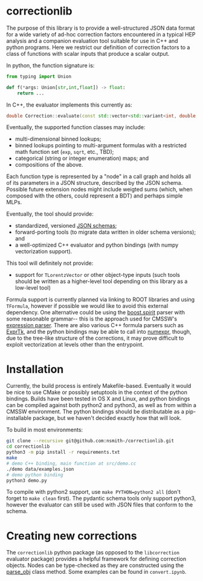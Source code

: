 correctionlib
=============

The purpose of this library is to provide a well-structured JSON data format for a
wide variety of ad-hoc correction factors encountered in a typical HEP analysis and
a companion evaluation tool suitable for use in C++ and python programs.
Here we restrict our definition of correction factors to a class of functions with
scalar inputs that produce a scalar output.

In python, the function signature is:

```python
from typing import Union

def f(*args: Union[str,int,float]) -> float:
    return ...
```

In C++, the evaluator implements this currently as:
```cpp
double Correction::evaluate(const std::vector<std::variant<int, double, std::string>>& values) const;
```

Eventually, the supported function classes may include:

  * multi-dimensional binned lookups;
  * binned lookups pointing to multi-argument formulas with a restricted
    math function set (`exp`, `sqrt`, etc., TBD);
  * categorical (string or integer enumeration) maps; and
  * compositions of the above.

Each function type is represented by a "node" in a call graph and holds all
of its parameters in a JSON structure, described by the JSON schema.
Possible future extension nodes might include weigted sums (which, when composed with
the others, could represent a BDT) and perhaps simple MLPs.

Eventually, the tool should provide:

  * standardized, versioned [JSON schemas](https://json-schema.org/);
  * forward-porting tools (to migrate data written in older schema versions); and
  * a well-optimized C++ evaluator and python bindings (with numpy vectorization support).

This tool will definitely not provide:

  * support for `TLorentzVector` or other object-type inputs (such tools should be written
    as a higher-level tool depending on this library as a low-level tool)

Formula support is currently planned via linking to ROOT libraries and using `TFormula`,
however if possible we would like to avoid this external dependency. One alternative could
be using the [boost.spirit](http://boost-spirit.com/home/) parser with some reasonable grammar--
this is the approach used for CMSSW's [expression parser](https://github.com/cms-sw/cmssw/blob/master/CommonTools/Utils/src/Grammar.h).
There are also various C++ formula parsers such as [ExprTk](http://www.partow.net/programming/exprtk/index.html),
and the python bindings may be able to call into [numexpr](https://numexpr.readthedocs.io/en/latest/user_guide.html),
though, due to the tree-like structure of the corrections, it may prove difficult to exploit vectorization
at levels other than the entrypoint.

# Installation

Currently, the build process is entirely Makefile-based. Eventually it would be nice to use
CMake or possibly setuptools in the context of the python bindings. Builds have been tested
in OS X and Linux, and python bindings can be compiled against both python2 and python3, as
well as from within a CMSSW environment. The python bindings should be distributable as a
pip-installable package, but we haven't decided exactly how that will look.

To build in most environments:
```bash
git clone --recursive git@github.com:nsmith-/correctionlib.git
cd correctionlib
python3 -m pip install -r requirements.txt
make
# demo C++ binding, main function at src/demo.cc
./demo data/examples.json
# demo python binding
python3 demo.py
```

To compile with python2 support, use `make PYTHON=python2 all` (don't forget to `make clean` first).
The pydantic schema tools only support python3, however the evaluator can still be used with JSON files
that conform to the schema.

# Creating new corrections

The `correctionlib` python package (as opposed to the `libcorrection` evaluator package) provides a helpful
framework for defining correction objects. Nodes can be type-checked as they are constructed using the
[parse_obj](https://pydantic-docs.helpmanual.io/usage/models/#helper-functions) class method.
Some examples can be found in `convert.ipynb`.

